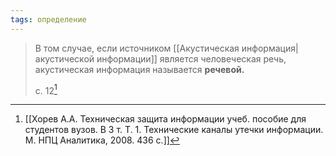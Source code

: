 ```yaml
---
tags: определение
---
```

>В том случае, если источником [[Акустическая информация|акустической информации]] является человеческая речь, акустическая информация называется **речевой.**
>
>с. 12[^1]

[^1]:[[Хорев А.А. Техническая защита информации учеб. пособие для студентов вузов. В 3 т. Т. 1. Технические каналы утечки информации. М. НПЦ Аналитика, 2008. 436 с.]]